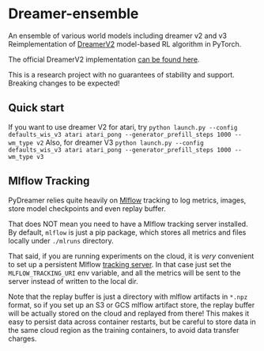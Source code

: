 # Dreamer-ensemble
An ensemble of various world models including dreamer v2 and v3
Reimplementation of [DreamerV2](https://danijar.com/project/dreamerv2/) model-based RL algorithm in PyTorch. 

The official DreamerV2 implementation [can be found here](https://danijar.com/project/dreamerv2/).

This is a research project with no guarantees of stability and support. Breaking changes to be expected!

## Quick start 
If you want to use dreamer V2 for atari, try
`python launch.py --config defaults_wis_v3 atari atari_pong --generator_prefill_steps 1000 --wm_type v2`
Also, for dreamer V3
`python launch.py --config defaults_wis_v3 atari atari_pong --generator_prefill_steps 1000 --wm_type v3`

## Mlflow Tracking

PyDreamer relies quite heavily on [Mlflow](https://www.mlflow.org/docs/latest/tracking.html) tracking to log metrics, images, store model checkpoints and even replay buffer. 

That does NOT mean you need to have a Mlflow tracking server installed. By default, `mlflow` is just a pip package, which stores all metrics and files locally under `./mlruns` directory.

That said, if you are running experiments on the cloud, it is *very* convenient to set up a persistent Mlflow [tracking server](https://www.mlflow.org/docs/latest/tracking.html#mlflow-tracking-servers). In that case just set the `MLFLOW_TRACKING_URI` env variable, and all the metrics will be sent to the server instead of written to the local dir.

Note that the replay buffer is just a directory with mlflow artifacts in `*.npz` format, so if you set up an S3 or GCS mlflow artifact store, the replay buffer will be actually stored on the cloud and replayed from there! This makes it easy to persist data across container restarts, but be careful to store data in the same cloud region as the training containers, to avoid data transfer charges.
